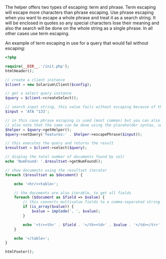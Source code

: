 The helper offers two types of escaping: term and phrase. Term escaping will escape more characters than phrase escaping. Use phrase escaping when you want to escape a whole phrase and treat it as a search string. It will be enclosed in quotes so any special characters lose their meaning and also the search will be done on the whole string as a single phrase. In all other cases use term escaping.

An example of term escaping in use for a query that would fail without escaping:

```php
<?php

require(__DIR__.'/init.php');
htmlHeader();

// create a client instance
$client = new Solarium\Client($config);

// get a select query instance
$query = $client->createSelect();

// search input string, this value fails without escaping because of the double-quote
$input = 'ATA "133';

// in this case phrase escaping is used (most common) but you can also do term escaping, see the manual
// also note that the same can be done using the placeholder syntax, see example 6.3
$helper = $query->getHelper();
$query->setQuery('features:' . $helper->escapePhrase($input));

// this executes the query and returns the result
$resultset = $client->select($query);

// display the total number of documents found by solr
echo 'NumFound: '.$resultset->getNumFound();

// show documents using the resultset iterator
foreach ($resultset as $document) {

    echo '<hr/><table>';

    // the documents are also iterable, to get all fields
    foreach ($document as $field => $value) {
        // this converts multivalue fields to a comma-separated string
        if (is_array($value)) {
            $value = implode(', ', $value);
        }

        echo '<tr><th>' . $field . '</th><td>' . $value . '</td></tr>';
    }

    echo '</table>';
}

htmlFooter();

```
